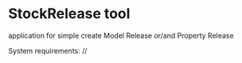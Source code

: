 # StockRelease tool
application for simple create Model Release or/and Property Release

System requirements:
//
